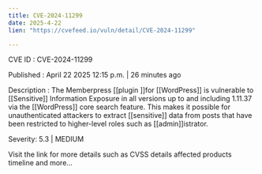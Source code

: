 ```yaml
---
title: CVE-2024-11299
date: 2025-4-22
lien: "https://cvefeed.io/vuln/detail/CVE-2024-11299"

---
```


CVE ID : CVE-2024-11299

Published :  April 22
2025
12:15 p.m. | 26 minutes ago

Description : The Memberpress [[plugin ]]for [[WordPress]] is vulnerable to [[Sensitive]] Information Exposure in all versions up to
and including
1.11.37 via the [[WordPress]] core search feature. This makes it possible for unauthenticated attackers to extract [[sensitive]] data from posts that have been restricted to higher-level roles such as [[admin]]istrator.

Severity: 5.3 | MEDIUM

Visit the link for more details
such as CVSS details
affected products
timeline
and more...

